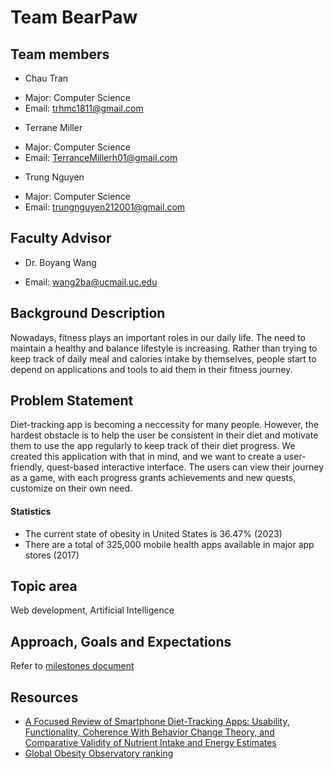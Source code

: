 # Team BearPaw
## Team members
* Chau Tran
- Major: Computer Science
- Email: trhmc1811@gmail.com
* Terrane Miller
- Major: Computer Science
- Email: TerranceMillerh01@gmail.com
* Trung Nguyen
- Major: Computer Science
- Email: trungnguyen212001@gmail.com
## Faculty Advisor
* Dr. Boyang Wang
- Email: wang2ba@ucmail.uc.edu
## Background Description
Nowadays, fitness plays an important roles in our daily life. The need to maintain a healthy and balance lifestyle is increasing. Rather than trying to keep track of daily meal and calories intake by themselves, people start to depend on applications and tools to aid them in their fitness journey.
## Problem Statement
Diet-tracking app is becoming a neccessity for many people. However, the hardest obstacle is to help the user be consistent in their diet and motivate them to use the app regularly to keep track of their diet progress. We created this application with that in mind, and we want to create a user-friendly, quest-based interactive interface. The users can view their journey as a game, with each progress grants achievements and new quests, customize on their own need.
#### Statistics
- The current state of obesity in United States is 36.47% (2023)
- There are a total of 325,000 mobile health apps available in major app stores (2017)

## Topic area
Web development, Artificial Intelligence

## Approach, Goals and Expectations
Refer to [milestones document](https://github.com/trhmc/Senior_design/blob/master/milestones.md)
## Resources
* [A Focused Review of Smartphone Diet-Tracking Apps: Usability, Functionality, Coherence With Behavior Change Theory, and Comparative Validity of Nutrient Intake and Energy Estimates](https://www.ncbi.nlm.nih.gov/pmc/articles/PMC6543803/)
* [Global Obesity Observatory ranking](https://data.worldobesity.org/rankings/)